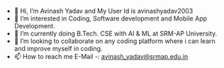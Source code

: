 - 👋 Hi, I’m Avinash Yadav and My User Id is avinashyadav2003
- 👀 I’m interested in Coding, Software development and Mobile App Development.
- 🌱 I’m currently doing B.Tech. CSE with AI & ML at SRM-AP University.
- 💞️ I’m looking to collaborate on any coding platform where i can learn and improve myself in coding.
- 📫 How to reach me E-Mail -: avinash_yadav@srmap.edu.in

